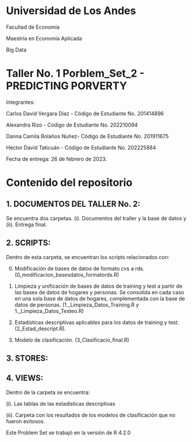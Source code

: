 # Universidad de Los Andes

Facultad de Economía

Maestría en Economía Aplicada

Big Data

# Taller No. 1 Porblem_Set_2 - PREDICTING PORVERTY

Integrantes: 

Carlos David Vergara Díaz -
Código de Estudiante No. 201414896

Alexandra Rizo - 
Código de Estudiante No. 202210094

Danna Camila Bolaños Nuñez- 
Código de Estudiante No. 201911675

Héctor David Taticuán - 
Código de Estudiante No. 202225884

Fecha de entrega: 26 de febrero de 2023. 

# Contenido del repositorio

## 1. DOCUMENTOS DEL TALLER No. 2:

Se encuentra dos carpetas. (i). Documentos del traller y la base de datos y (ii). Entrega final. 

## 2. SCRIPTS:

Dentro de esta carpeta, se encuentran los scripts relacionados con: 

0. Modificación de bases de datos de formato cvs a rds. (0_modificacion_basesdatos_formatords.R)

1. Limpieza y unificación de bases de datos de training y test a partir de las bases de datos de hogares y personas. Se consolida en cada caso en una sola base de datos de hogares, complementada con la base de datos de personas. (1._Limpieza_Datos_Training.R y 1._Limpieza_Datos_Testeo.R)

2. Estadísticas descriptivas aplicables para los datos de training y test. (2_Estad_descript.R). 

3. Modelo de clasificación. (3_Clasificacio_final.R)


## 3. STORES:


## 4. VIEWS:

Dentro de la carpeta se encuentra: 

(i). Las tablas de las estadisticas descriptivas

(ii). Carpeta con los resultados de los modelos de clasificación que no fueron exitosos. 



Este Problem Set se trabajó en la versión de R 4.2.0
